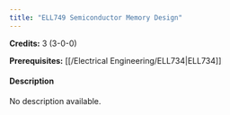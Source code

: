 ```yaml
---
title: "ELL749 Semiconductor Memory Design"
---
```

**Credits:** 3 (3-0-0)

**Prerequisites:** [[/Electrical Engineering/ELL734|ELL734]]

#### Description
No description available.